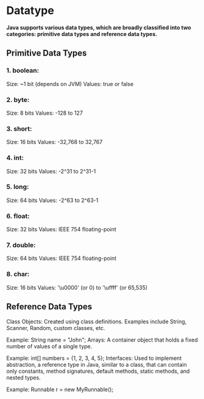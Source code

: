 # Datatype

**Java supports various data types, which are broadly classified into two categories: primitive data types and reference data types.**

## Primitive Data Types
### 1. boolean:

Size: ~1 bit (depends on JVM)
Values: true or false
### 2. byte:

Size: 8 bits
Values: -128 to 127
### 3. short:

Size: 16 bits
Values: -32,768 to 32,767
### 4. int:

Size: 32 bits
Values: -2^31 to 2^31-1
### 5. long:

Size: 64 bits
Values: -2^63 to 2^63-1
### 6. float:

Size: 32 bits
Values: IEEE 754 floating-point
### 7. double:

Size: 64 bits
Values: IEEE 754 floating-point
### 8. char:

Size: 16 bits
Values: '\u0000' (or 0) to '\uffff' (or 65,535)
## Reference Data Types
Class Objects: Created using class definitions. Examples include String, Scanner, Random, custom classes, etc.

Example: String name = "John";
Arrays: A container object that holds a fixed number of values of a single type.

Example: int[] numbers = {1, 2, 3, 4, 5};
Interfaces: Used to implement abstraction, a reference type in Java, similar to a class, that can contain only constants, method signatures, default methods, static methods, and nested types.

Example: Runnable r = new MyRunnable();
